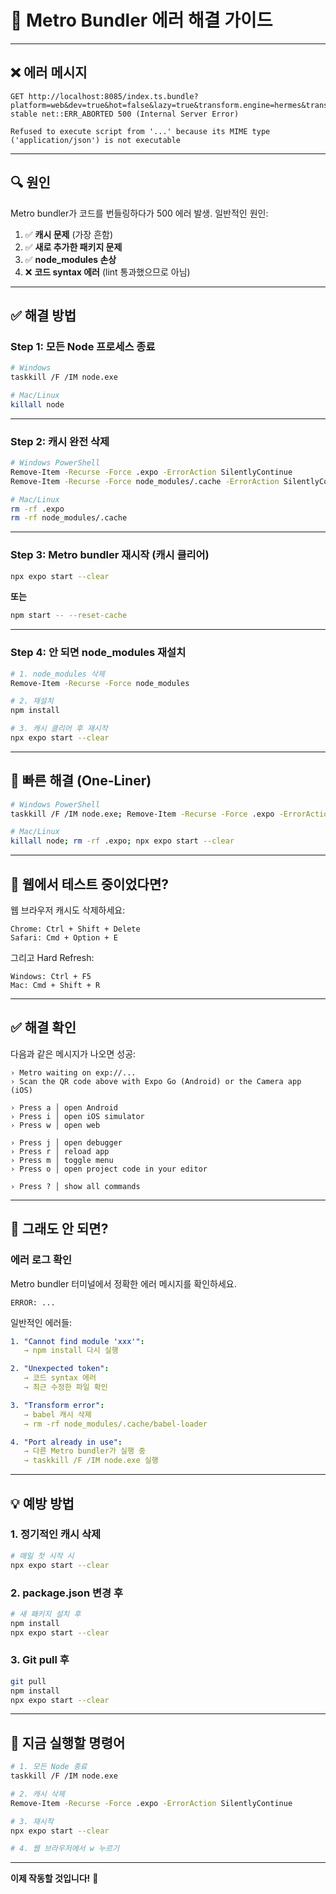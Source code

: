 # 🔧 **Metro Bundler 에러 해결 가이드**

---

## ❌ **에러 메시지**

```
GET http://localhost:8085/index.ts.bundle?platform=web&dev=true&hot=false&lazy=true&transform.engine=hermes&transform.routerRoot=app&unstable_transformProfile=hermes-stable net::ERR_ABORTED 500 (Internal Server Error)

Refused to execute script from '...' because its MIME type ('application/json') is not executable
```

---

## 🔍 **원인**

Metro bundler가 코드를 번들링하다가 500 에러 발생. 일반적인 원인:

1. ✅ **캐시 문제** (가장 흔함)
2. ✅ **새로 추가한 패키지 문제**
3. ✅ **node_modules 손상**
4. ❌ **코드 syntax 에러** (lint 통과했으므로 아님)

---

## ✅ **해결 방법**

### **Step 1: 모든 Node 프로세스 종료**

```bash
# Windows
taskkill /F /IM node.exe

# Mac/Linux
killall node
```

---

### **Step 2: 캐시 완전 삭제**

```bash
# Windows PowerShell
Remove-Item -Recurse -Force .expo -ErrorAction SilentlyContinue
Remove-Item -Recurse -Force node_modules/.cache -ErrorAction SilentlyContinue

# Mac/Linux
rm -rf .expo
rm -rf node_modules/.cache
```

---

### **Step 3: Metro bundler 재시작 (캐시 클리어)**

```bash
npx expo start --clear
```

**또는**

```bash
npm start -- --reset-cache
```

---

### **Step 4: 안 되면 node_modules 재설치**

```bash
# 1. node_modules 삭제
Remove-Item -Recurse -Force node_modules

# 2. 재설치
npm install

# 3. 캐시 클리어 후 재시작
npx expo start --clear
```

---

## 🎯 **빠른 해결 (One-Liner)**

```bash
# Windows PowerShell
taskkill /F /IM node.exe; Remove-Item -Recurse -Force .expo -ErrorAction SilentlyContinue; npx expo start --clear
```

```bash
# Mac/Linux
killall node; rm -rf .expo; npx expo start --clear
```

---

## 📱 **웹에서 테스트 중이었다면?**

웹 브라우저 캐시도 삭제하세요:

```
Chrome: Ctrl + Shift + Delete
Safari: Cmd + Option + E
```

그리고 Hard Refresh:

```
Windows: Ctrl + F5
Mac: Cmd + Shift + R
```

---

## ✅ **해결 확인**

다음과 같은 메시지가 나오면 성공:

```
› Metro waiting on exp://...
› Scan the QR code above with Expo Go (Android) or the Camera app (iOS)

› Press a │ open Android
› Press i │ open iOS simulator
› Press w │ open web

› Press j │ open debugger
› Press r │ reload app
› Press m │ toggle menu
› Press o │ open project code in your editor

› Press ? │ show all commands
```

---

## 🐛 **그래도 안 되면?**

### **에러 로그 확인**

Metro bundler 터미널에서 정확한 에러 메시지를 확인하세요.

```
ERROR: ...
```

일반적인 에러들:

```yaml
1. "Cannot find module 'xxx'":
   → npm install 다시 실행

2. "Unexpected token":
   → 코드 syntax 에러
   → 최근 수정한 파일 확인

3. "Transform error":
   → babel 캐시 삭제
   → rm -rf node_modules/.cache/babel-loader

4. "Port already in use":
   → 다른 Metro bundler가 실행 중
   → taskkill /F /IM node.exe 실행
```

---

## 💡 **예방 방법**

### **1. 정기적인 캐시 삭제**

```bash
# 매일 첫 시작 시
npx expo start --clear
```

### **2. package.json 변경 후**

```bash
# 새 패키지 설치 후
npm install
npx expo start --clear
```

### **3. Git pull 후**

```bash
git pull
npm install
npx expo start --clear
```

---

## 🚀 **지금 실행할 명령어**

```bash
# 1. 모든 Node 종료
taskkill /F /IM node.exe

# 2. 캐시 삭제
Remove-Item -Recurse -Force .expo -ErrorAction SilentlyContinue

# 3. 재시작
npx expo start --clear

# 4. 웹 브라우저에서 w 누르기
```

---

**이제 작동할 것입니다!** 🎉

